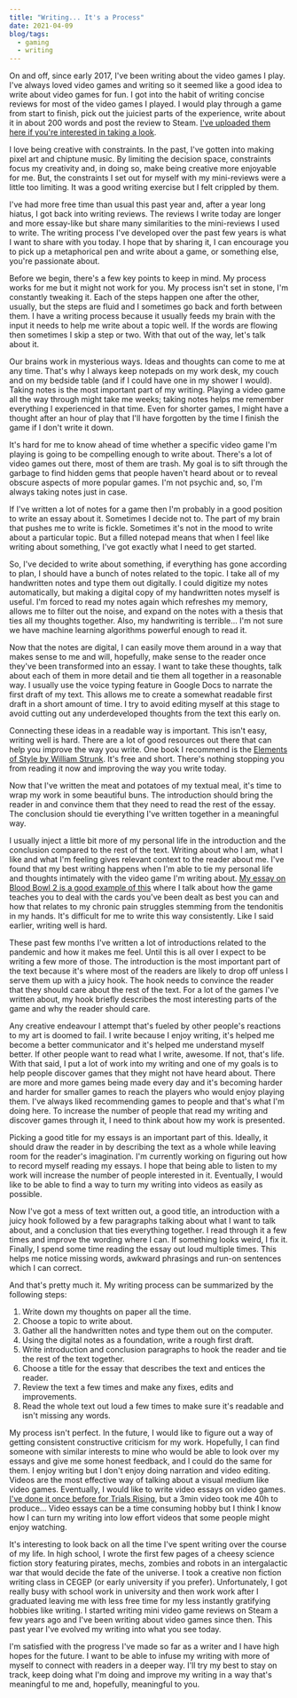 ```yaml
---
title: "Writing... It's a Process"
date: 2021-04-09
blog/tags:
  - gaming
  - writing
---
```


On and off, since early 2017, I've been writing about the video games I play. I've always loved video games and writing so it seemed like a good idea to write about video games for fun. I got into the habit of writing concise reviews for most of the video games I played. I would play through a game from start to finish, pick out the juiciest parts of the experience, write about it in about 200 words and post the review to Steam. [I've uploaded them here if you're interested in taking a look](/reviews/).

I love being creative with constraints. In the past, I've gotten into making pixel art and chiptune music. By limiting the decision space, constraints focus my creativity and, in doing so, make being creative more enjoyable for me. But, the constraints I set out for myself with my mini-reviews were a little too limiting. It was a good writing exercise but I felt crippled by them.

I've had more free time than usual this past year and, after a year long hiatus, I got back into writing reviews. The reviews I write today are longer and more essay-like but share many similarities to the mini-reviews I used to write. The writing process I've developed over the past few years is what I want to share with you today. I hope that by sharing it, I can encourage you to pick up a metaphorical pen and write about a game, or something else, you're passionate about.

Before we begin, there's a few key points to keep in mind. My process works for me but it might not work for you. My process isn't set in stone, I'm constantly tweaking it. Each of the steps happen one after the other, usually, but the steps are fluid and I sometimes go back and forth between them. I have a writing process because it usually feeds my brain with the input it needs to help me write about a topic well. If the words are flowing then sometimes I skip a step or two. With that out of the way, let's talk about it.

Our brains work in mysterious ways. Ideas and thoughts can come to me at any time. That's why I always keep notepads on my work desk, my couch and on my bedside table (and if I could have one in my shower I would). Taking notes is the most important part of my writing. Playing a video game all the way through might take me weeks; taking notes helps me remember everything I experienced in that time. Even for shorter games, I might have a thought after an hour of play that I'll have forgotten by the time I finish the game if I don't write it down.

It's hard for me to know ahead of time whether a specific video game I'm playing is going to be compelling enough to write about. There's a lot of video games out there, most of them are trash. My goal is to sift through the garbage to find hidden gems that people haven't heard about or to reveal obscure aspects of more popular games. I'm not psychic and, so, I'm always taking notes just in case.

If I've written a lot of notes for a game then I'm probably in a good position to write an essay about it. Sometimes I decide not to. The part of my brain that pushes me to write is fickle. Sometimes it's not in the mood to write about a particular topic. But a filled notepad means that when I feel like writing about something, I've got exactly what I need to get started.

So, I've decided to write about something, if everything has gone according to plan, I should have a bunch of notes related to the topic. I take all of my handwritten notes and type them out digitally. I could digitize my notes automatically, but making a digital copy of my handwritten notes myself is useful. I'm forced to read my notes again which refreshes my memory, allows me to filter out the noise, and expand on the notes with a thesis that ties all my thoughts together. Also, my handwriting is terrible... I'm not sure we have machine learning algorithms powerful enough to read it.

Now that the notes are digital, I can easily move them around in a way that makes sense to me and will, hopefully, make sense to the reader once they've been transformed into an essay. I want to take these thoughts, talk about each of them in more detail and tie them all together in a reasonable way. I usually use the voice typing feature in Google Docs to narrate the first draft of my text. This allows me to create a somewhat readable first draft in a short amount of time. I try to avoid editing myself at this stage to avoid cutting out any underdeveloped thoughts from the text this early on.

Connecting these ideas in a readable way is important. This isn't easy, writing well is hard. There are a lot of good resources out there that can help you improve the way you write. One book I recommend is the [Elements of Style by William Strunk](http://www.gutenberg.org/ebooks/37134). It's free and short. There's nothing stopping you from reading it now and improving the way you write today.

Now that I've written the meat and potatoes of my textual meal, it's time to wrap my work in some beautiful buns. The introduction should bring the reader in and convince them that they need to read the rest of the essay. The conclusion should tie everything I've written together in a meaningful way.

I usually inject a little bit more of my personal life in the introduction and the conclusion compared to the rest of the text. Writing about who I am, what I like and what I'm feeling gives relevant context to the reader about me. I've found that my best writing happens when I'm able to tie my personal life and thoughts intimately with the video game I'm writing about. [My essay on Blood Bowl 2 is a good example of this](/blog/2019-05-07/) where I talk about how the game teaches you to deal with the cards you've been dealt as best you can and how that relates to my chronic pain struggles stemming from the tendonitis in my hands. It's difficult for me to write this way consistently. Like I said earlier, writing well is hard.

These past few months I've written a lot of introductions related to the pandemic and how it makes me feel. Until this is all over I expect to be writing a few more of those. The introduction is the most important part of the text because it's where most of the readers are likely to drop off unless I serve them up with a juicy hook. The hook needs to convince the reader that they should care about the rest of the text. For a lot of the games I've written about, my hook briefly describes the most interesting parts of the game and why the reader should care.

Any creative endeavour I attempt that's fueled by other people's reactions to my art is doomed to fail. I write because I enjoy writing, it's helped me become a better communicator and it's helped me understand myself better. If other people want to read what I write, awesome. If not, that's life. With that said, I put a lot of work into my writing and one of my goals is to help people discover games that they might not have heard about. There are more and more games being made every day and it's becoming harder and harder for smaller games to reach the players who would enjoy playing them. I've always liked recommending games to people and that's what I'm doing here. To increase the number of people that read my writing and discover games through it, I need to think about how my work is presented.

Picking a good title for my essays is an important part of this. Ideally, it should draw the reader in by describing the text as a whole while leaving room for the reader's imagination. I'm currently working on figuring out how to record myself reading my essays. I hope that being able to listen to my work will increase the number of people interested in it. Eventually, I would like to be able to find a way to turn my writing into videos as easily as possible.

Now I've got a mess of text written out, a good title, an introduction with a juicy hook followed by a few paragraphs talking about what I want to talk about, and a conclusion that ties everything together. I read through it a few times and improve the wording where I can. If something looks weird, I fix it. Finally, I spend some time reading the essay out loud multiple times. This helps me notice missing words, awkward phrasings and run-on sentences which I can correct.

And that's pretty much it. My writing process can be summarized by the following steps:

1. Write down my thoughts on paper all the time.
2. Choose a topic to write about.
3. Gather all the handwritten notes and type them out on the computer.
4. Using the digital notes as a foundation, write a rough first draft.
5. Write introduction and conclusion paragraphs to hook the reader and tie the rest of the text together.
6. Choose a title for the essay that describes the text and entices the reader.
7. Review the text a few times and make any fixes, edits and improvements.
8. Read the whole text out loud a few times to make sure it's readable and isn't missing any words.

My process isn't perfect. In the future, I would like to figure out a way of getting consistent constructive criticism for my work. Hopefully, I can find someone with similar interests to mine who would be able to look over my essays and give me some honest feedback, and I could do the same for them. I enjoy writing but I don't enjoy doing narration and video editing. Videos are the most effective way of talking about a visual medium like video games. Eventually, I would like to write video essays on video games. [I've done it once before for Trials Rising](/reviews/2019-03-13/), but a 3min video took me 40h to produce… Video essays can be a time consuming hobby but I think I know how I can turn my writing into low effort videos that some people might enjoy watching.

It's interesting to look back on all the time I've spent writing over the course of my life. In high school, I wrote the first few pages of a cheesy science fiction story featuring pirates, mechs, zombies and robots in an intergalactic war that would decide the fate of the universe. I took a creative non fiction writing class in CEGEP (or early university if you prefer). Unfortunately, I got really busy with school work in university and then work work after I graduated leaving me with less free time for my less instantly gratifying hobbies like writing. I started writing mini video game reviews on Steam a few years ago and I've been writing about video games since then. This past year I've evolved my writing into what you see today.

I'm satisfied with the progress I've made so far as a writer and I have high hopes for the future. I want to be able to infuse my writing with more of myself to connect with readers in a deeper way. I'll try my best to stay on track, keep doing what I'm doing and improve my writing in a way that's meaningful to me and, hopefully, meaningful to you.
